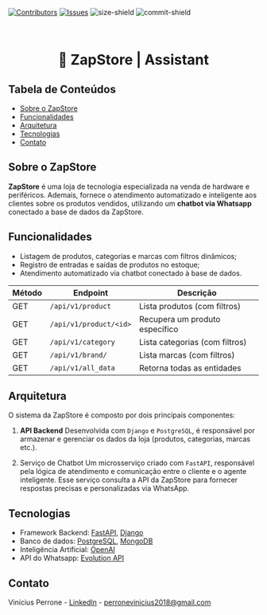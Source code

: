 [![Contributors][contributors-shield]][contributors-url]
[![Issues][issues-shield]][issues-url]
![size-shield]
![commit-shield]

<br/>

<p align="center">
  <h1 align="center">🛒 ZapStore | Assistant</h1>
</p>

## Tabela de Conteúdos

* [Sobre o ZapStore](#sobre-o-zapstore)
* [Funcionalidades](#funcionalidades)
* [Arquitetura](#arquitetura)
* [Tecnologias](#tecnologias)
* [Contato](#contato)

## Sobre o ZapStore

**ZapStore** é uma loja de tecnologia especializada na venda de hardware e periféricos. Ademais, fornece o atendimento
automatizado e inteligente aos clientes sobre os produtos vendidos, utilizando um **chatbot via Whatsapp** conectado a base
de dados da ZapStore.

## Funcionalidades

- Listagem de produtos, categorias e marcas com filtros dinâmicos;
- Registro de entradas e saídas de produtos no estoque;
- Atendimento automatizado via chatbot conectado à base de dados.


| Método | Endpoint               | Descrição                      |
| ------ | ---------------------- | ------------------------------ |
| GET    | `/api/v1/product`      | Lista produtos (com filtros)   |
| GET    | `/api/v1/product/<id>` | Recupera um produto específico |
| GET    | `/api/v1/category`     | Lista categorias (com filtros) |
| GET    | `/api/v1/brand/`       | Lista marcas (com filtros)     |
| GET    | `/api/v1/all_data`     | Retorna todas as entidades     |


## Arquitetura

O sistema da ZapStore é composto por dois principais componentes:

1. **API Backend**
   Desenvolvida com `Django` e `PostgreSQL`, é responsável por armazenar e gerenciar os dados da loja (produtos, categorias, marcas etc.).

2. Serviço de Chatbot
   Um microsserviço criado com `FastAPI`, responsável pela lógica de atendimento e comunicação entre o cliente e o agente inteligente. Esse serviço consulta a API da ZapStore para fornecer     respostas precisas e personalizadas via WhatsApp.

## Tecnologias

* Framework Backend: [FastAPI](https://fastapi.tiangolo.com/), [Django](https://www.djangoproject.com/)
* Banco de dados: [PostgreSQL](https://www.postgresql.org/), [MongoDB](https://www.mongodb.com/)
* Inteligência Artificial: [OpenAI](https://openai.com/api/)
* API do Whatsapp: [Evolution API](https://doc.evolution-api.com/v1/pt/get-started/introduction)

## Contato

Vinícius Perrone - [LinkedIn](https://www.linkedin.com/in/vinicius-perrone/) - perronevinicius2018@gmail.com

[contributors-shield]: https://img.shields.io/github/contributors/viniciusperrone/zapstore-assistant?style=flat-square
[contributors-url]: https://github.com/viniciusperrone/zapstore-assistant/graphs/contributors

[issues-shield]: https://img.shields.io/github/issues/viniciusperrone/zapstore-assistant?style=flat-square
[issues-url]: https://github.com/viniciusperrone/zapstore-assistant/issues

[size-shield]: https://img.shields.io/github/repo-size/viniciusperrone/zapstore-assistant?style=flat-square

[commit-shield]: https://img.shields.io/github/last-commit/viniciusperrone/zapstore-assistant?style=flat-square
